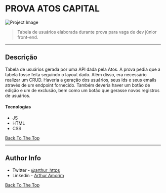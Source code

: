 # PROVA ATOS CAPITAL

![Project Image](https://www.atoscapital.com.br/v3/assets/logo-footer.png)

> Tabela de usuários elaborada durante prova para vaga de dev júnior front-end.

---

## Descrição

Tabela de usuários gerada por uma API dada pela Atos. A prova pedia que a tabela fosse feita seguindo o layout dado. Além disso, era necessário realizar um CRUD. Haveria a geração dos usuários, seus ids e seus emails através de um endpoint fornecido. Também deveria haver um botão de edição e um de exclusão, bem como um botão que gerasse novos registros de usuários.

#### Tecnologias

- JS
- HTML 
- CSS 

[Back To The Top](#read-me-template)

---


## Author Info

- Twitter - [@arthur_https](https://twitter.com/arthur_https)
- Linkedin - [Arthur Amorim](https://www.linkedin.com/in/arthur-amorim-bs/)

[Back To The Top](#read-me-template)

